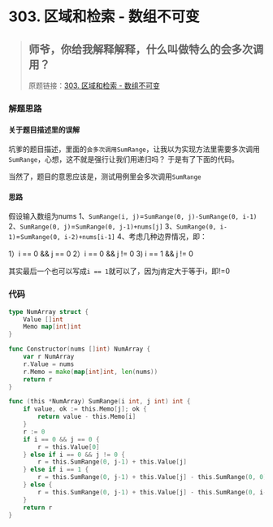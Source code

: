 # 303. 区域和检索 - 数组不可变
> ## 师爷，你给我解释解释，什么叫做特么的会多次调用？
> 原题链接：[303. 区域和检索 - 数组不可变](https://leetcode-cn.com/problems/range-sum-query-immutable/)

### 解题思路
#### 关于题目描述里的误解
坑爹的题目描述，里面的``会多次调用SumRange``，让我以为实现方法里需要多次调用``SumRange``，心想，这不就是强行让我们用递归吗？
于是有了下面的代码。

当然了，题目的意思应该是，测试用例里会多次调用``SumRange``

#### 思路
假设输入数组为nums
1、``SumRange(i, j)``=``SumRange(0, j)-SumRange(0, i-1)``
2、``SumRange(0, j)``=``SumRange(0, j-1)+nums[j]``
3、``SumRange(0, i-1)``=``SumRange(0, i-2)+nums[i-1]``
4、考虑几种边界情况，即：

1）i == 0 && j == 0
2）i == 0 && j != 0
3) i == 1 && j != 0

其实最后一个也可以写成``i == 1``就可以了，因为j肯定大于等于i，即!=0
### 代码

```go
type NumArray struct {
	Value []int
	Memo map[int]int
}

func Constructor(nums []int) NumArray {
	var r NumArray
	r.Value = nums
	r.Memo = make(map[int]int, len(nums))
	return r
}

func (this *NumArray) SumRange(i int, j int) int {
	if value, ok := this.Memo[j]; ok {
		return value - this.Memo[i]
	}
	r := 0
	if i == 0 && j == 0 {
		r = this.Value[0]
	} else if i == 0 && j != 0 {
		r = this.SumRange(0, j-1) + this.Value[j]
	} else if i == 1 {
		r = this.SumRange(0, j-1) + this.Value[j] - this.SumRange(0, 0)
	} else {
		r = this.SumRange(0, j-1) + this.Value[j] - this.SumRange(0, i-2) - this.Value[i-1]
	}
	return r
}
```
